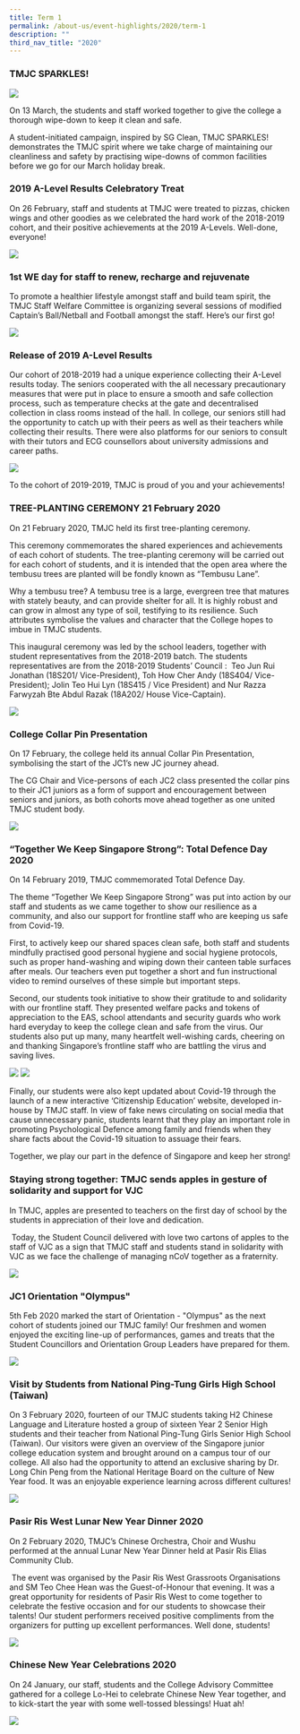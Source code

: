 ```yaml
---
title: Term 1
permalink: /about-us/event-highlights/2020/term-1
description: ""
third_nav_title: "2020"
---
```

### TMJC SPARKLES!

![](/images/2020-T1-Events-TMJCSPARKLES.jpeg)

On 13 March, the students and staff worked together to give the college a thorough wipe-down to keep it clean and safe.

A student-initiated campaign, inspired by SG Clean, TMJC SPARKLES! demonstrates the TMJC spirit where we take charge of maintaining our cleanliness and safety by practising wipe-downs of common facilities before we go for our March holiday break.  
  

### 2019 A-Level Results Celebratory Treat

On 26 February, staff and students at TMJC were treated to pizzas, chicken wings and other goodies as we celebrated the hard work of the 2018-2019 cohort, and their positive achievements at the 2019 A-Levels. Well-done, everyone!

![](/images/2020-T1-Events-ALevelResultsCelebratoryTest.jpeg)

### 1st WE day for staff to renew, recharge and rejuvenate

To promote a healthier lifestyle amongst staff and build team spirit, the TMJC Staff Welfare Committee is organizing several sessions of modified Captain’s Ball/Netball and Football amongst the staff. Here’s our first go!

![](/images/2020-T1-Events-1stStaffWEDay.jpeg)

### Release of 2019 A-Level Results

Our cohort of 2018-2019 had a unique experience collecting their A-Level results today. The seniors cooperated with the all necessary precautionary measures that were put in place to ensure a smooth and safe collection process, such as temperature checks at the gate and decentralised collection in class rooms instead of the hall. In college, our seniors still had the opportunity to catch up with their peers as well as their teachers while collecting their results. There were also platforms for our seniors to consult with their tutors and ECG counsellors about university admissions and career paths.

![](/images/Release%20of%20A%20Level%20Results%20Composite.jpeg)

To the cohort of 2019-2019, TMJC is proud of you and your achievements! 

### TREE-PLANTING CEREMONY 21 February 2020
  
On 21 February 2020, TMJC held its first tree-planting ceremony.  
  
This ceremony commemorates the shared experiences and achievements of each cohort of students. The tree-planting ceremony will be carried out for each cohort of students, and it is intended that the open area where the tembusu trees are planted will be fondly known as “Tembusu Lane”.

Why a tembusu tree? A tembusu tree is a large, evergreen tree that matures with stately beauty, and can provide shelter for all. It is highly robust and can grow in almost any type of soil, testifying to its resilience. Such attributes symbolise the values and character that the College hopes to imbue in TMJC students.  
  
This inaugural ceremony was led by the school leaders, together with student representatives from the 2018-2019 batch. The students representatives are from the 2018-2019 Students’ Council :  Teo Jun Rui Jonathan (18S201/ Vice-President), Toh How Cher Andy (18S404/ Vice-President); Jolin Teo Hui Lyn (18S415 / Vice President) and Nur Razza Farwyzah Bte Abdul Razak (18A202/ House Vice-Captain).

![](/images/2020-T1-Events-TreePlanting.jpeg)

### College Collar Pin Presentation

On 17 February, the college held its annual Collar Pin Presentation, symbolising the start of the JC1’s new JC journey ahead.

The CG Chair and Vice-persons of each JC2 class presented the collar pins to their JC1 juniors as a form of support and encouragement between seniors and juniors, as both cohorts move ahead together as one united TMJC student body.

![](/images/Badge%20Pinning%203.png)

### “Together We Keep Singapore Strong”: Total Defence Day 2020
  
On 14 February 2019, TMJC commemorated Total Defence Day.

The theme “Together We Keep Singapore Strong” was put into action by our staff and students as we came together to show our resilience as a community, and also our support for frontline staff who are keeping us safe from Covid-19.

First, to actively keep our shared spaces clean safe, both staff and students mindfully practised good personal hygiene and social hygiene protocols, such as proper hand-washing and wiping down their canteen table surfaces after meals. Our teachers even put together a short and fun instructional video to remind ourselves of these simple but important steps.

Second, our students took initiative to show their gratitude to and solidarity with our frontline staff. They presented welfare packs and tokens of appreciation to the EAS, school attendants and security guards who work hard everyday to keep the college clean and safe from the virus. Our students also put up many, many heartfelt well-wishing cards, cheering on and thanking Singapore’s frontline staff who are battling the virus and saving lives.

![](/images/2020-T1-Events-TotalDefenceDay_01.jpeg)
![](/images/2020-T1-Events-TotalDefenceDay_02.jpeg)

Finally, our students were also kept updated about Covid-19 through the launch of a new interactive ‘Citizenship Education’ website, developed in-house by TMJC staff. In view of fake news circulating on social media that cause unnecessary panic, students learnt that they play an important role in promoting Psychological Defence among family and friends when they share facts about the Covid-19 situation to assuage their fears.  
  
Together, we play our part in the defence of Singapore and keep her strong!  

  

### Staying strong together: TMJC sends apples in gesture of solidarity and support for VJC
  
In TMJC, apples are presented to teachers on the first day of school by the students in appreciation of their love and dedication.

 Today, the Student Council delivered with love two cartons of apples to the staff of VJC as a sign that TMJC staff and students stand in solidarity with VJC as we face the challenge of managing nCoV together as a fraternity.
 
 ![](/images/2020-T1-Events-TMJCApplestoVJC.jpeg)
 
 ### JC1 Orientation "Olympus"


5th Feb 2020 marked the start of Orientation - "Olympus" as the next cohort of students joined our TMJC family! Our freshmen and women enjoyed the exciting line-up of performances, games and treats that the Student Councillors and Orientation Group Leaders have prepared for them.

![](/images/Orientation%20Collage%202.jpeg)

### Visit by Students from National Ping-Tung Girls High School (Taiwan)

On 3 February 2020, fourteen of our TMJC students taking H2 Chinese Language and Literature hosted a group of sixteen Year 2 Senior High students and their teacher from National Ping-Tung Girls Senior High School (Taiwan). Our visitors were given an overview of the Singapore junior college education system and brought around on a campus tour of our college. All also had the opportunity to attend an exclusive sharing by Dr. Long Chin Peng from the National Heritage Board on the culture of New Year food. It was an enjoyable experience learning across different cultures!

![](/images/2020-T1-Events-%20VisitStudentFromTaiwan.jpeg)

### Pasir Ris West Lunar New Year Dinner 2020
  
On 2 February 2020, TMJC’s Chinese Orchestra, Choir and Wushu performed at the annual Lunar New Year Dinner held at Pasir Ris Elias Community Club.

 The event was organised by the Pasir Ris West Grassroots Organisations and SM Teo Chee Hean was the Guest-of-Honour that evening. It was a great opportunity for residents of Pasir Ris West to come together to celebrate the festive occasion and for our students to showcase their talents! Our student performers received positive compliments from the organizers for putting up excellent performances. Well done, students!
 
 ![](/images/2020-T1-Events-%20VisitStudentFromTaiwan.jpeg)
 
### Chinese New Year Celebrations 2020

On 24 January, our staff, students and the College Advisory Committee gathered for a college Lo-Hei to celebrate Chinese New Year together, and to kick-start the year with some well-tossed blessings! Huat ah!

![](/images/IMG-5681.jpeg)